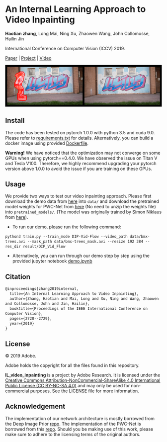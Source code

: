 # An Internal Learning Approach to Video Inpainting
<strong>Haotian zhang</strong>, Long Mai, Ning Xu, Zhaowen Wang, John Collomosse, Hailin Jin 

International Conference on Computer Vision (ICCV) 2019. 

[Paper](https://arxiv.org/abs/1909.07957) |
[Project](https://cs.stanford.edu/~haotianz/publications/video_inpainting/) |
[Video](https://drive.google.com/file/d/1q0dgbHLb0sWkOMiF6RzQdCL9tzkijDXQ/view?usp=sharing) 

<img src="https://github.com/Haotianz94/IL_video_inpainting/blob/master/img/rollerblade.gif"/>

<!--[Youtube](https://www.youtube.com/watch?v=_tVhCWGN7s4)-->

## Install
The code has been tested on pytorch 1.0.0 with python 3.5 and cuda 9.0. Please refer to [requirements.txt](https://github.com/Haotianz94/IL_video_inpainting/blob/master/requirements.txt) for details. Alternatively, you can build a docker image using provided [Dockerfile](https://github.com/Haotianz94/IL_video_inpainting/blob/master/Dockerfile).

<strong>Warning!</strong> We have noticed that the optimization may not converge on some GPUs when using pytorch==0.4.0. We have observed the issue on Titan V and Tesla V100. Therefore, we highly recommend upgrading your pytorch version above 1.0.0 to avoid the issue if you are training on these GPUs. 



## Usage
We provide two ways to test our video inpainting approach. Please first download the demo data from [here](https://drive.google.com/file/d/1MJDCjj1aIUbW0OK9UnewhXlkKX9zllQd/view?usp=sharing) into `data/` and download the pretrained model weights for PWC-Net from [here](https://drive.google.com/file/d/1XPaqITtUV11WpOpX1PeCkS4zdjI5tKb8/view?usp=sharing) (No need to unzip the weights file) into `pretrained_models/`. (The model was originally trained by Simon Niklaus from [here](https://github.com/sniklaus/pytorch-pwc)).

* To run our demo, please run the following command:
```
python3 train.py --train_mode DIP-Vid-Flow --video_path data/bmx-trees.avi --mask_path data/bmx-trees_mask.avi --resize 192 384 --res_dir result/DIP_Vid_Flow
```

* Alternatively, you can run through our demo step by step using the provided jupyter notebook [demo.ipynb](https://github.com/Haotianz94/IL_video_inpainting/blob/master/demo.ipynb)


## Citation
```
@inproceedings{zhang2019internal,
  title={An Internal Learning Approach to Video Inpainting},
  author={Zhang, Haotian and Mai, Long and Xu, Ning and Wang, Zhaowen and Collomosse, John and Jin, Hailin},
  booktitle={Proceedings of the IEEE International Conference on Computer Vision},
  pages={2720--2729},
  year={2019}
}
```


## License
© 2019 Adobe. 

Adobe holds the copyright for all the files found in this repository.

<strong>IL_video_inpainting</strong> is a project by Adobe Research. It is licensed under the [Creative Commons Attribution-NonCommercial-ShareAlike 4.0 International Public License (CC BY-NC-SA 4.0)](https://creativecommons.org/licenses/by-nc-sa/4.0/legalcode) and may only be used for non-commercial purposes. See the LICENSE file for more information.


## Acknowledgement
The implementation of our network architecture is mostly borrowed from the Deep Image Prior [repo](https://github.com/DmitryUlyanov/deep-image-prior). The implementation of the PWC-Net is borrowed from this [repo](https://github.com/sniklaus/pytorch-pwc). Should you be making use of this work, please make sure to adhere to the licensing terms of the original authors.
